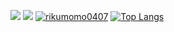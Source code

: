[![](https://img.shields.io/github/followers/rikumomo0407?label=follow&logo=github&style=flat)](https://github.com/rikumomo0407)
[![](https://img.shields.io/twitter/follow/rikumomo0407?label=Twitter&logo=twitter&style=flat)](http://twitter.com/rikumomo0407)
[ ![rikumomo0407](https://komarev.com/ghpvc/?username=rikumomo0407)](https://github.com/rikumomo0407/rikumomo0407/)
[![Top Langs](https://github-readme-stats.vercel.app/api/top-langs/?username=rikumomo0407&layout=compact&theme=onedark)](https://github.com/anuraghazra/github-readme-stats)